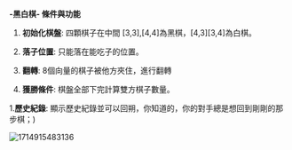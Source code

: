 **-黑白棋- 條件與功能**

1. **初始化棋盤**: 四顆棋子在中間 [3,3],[4,4]為黑棋，[4,3][3,4]為白棋。

2. **落子位置**: 只能落在能吃子的位置。
 
3. **翻轉**: 8個向量的棋子被他方夾住，進行翻轉

4. **獲勝條件**:  棋盤全部下完計算雙方棋子數量。

1.**歷史紀錄**:  顯示歷史紀錄並可以回朔，你知道的，你的對手總是想回到剛剛的那步棋；)


![1714915483136](https://github.com/Evan1349/Reversi/assets/94741456/59f1faeb-104e-4600-ae10-65db60189dab)






